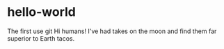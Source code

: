 # hello-world
The first use git
Hi humans!
I've had takes on the moon and find them far superior to Earth tacos.
